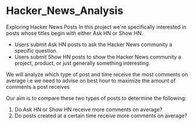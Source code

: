 # Hacker_News_Analysis

Exploring Hacker News Posts
In this project we're specifically interested in posts whose titles begin with either Ask HN or Show HN. 

* Users submit Ask HN posts to ask the Hacker News community a specific question.
* Users submit Show HN posts to show the Hacker News community a project, product, or just generally something interesting. 

We will analyze which type of post and time receive the most comments on average i.e we need to advise on best hour to maximize the amount of comments a post receives

Our aim is to compare these two types of posts to determine the following:

1. Do Ask HN or Show HN receive more comments on average?
2. Do posts created at a certain time receive more comments on average?
